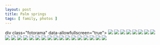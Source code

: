 ```yaml
---
layout: post
title: Palm springs
tags: [ family, photos ]
---
```




div class="fotorama"  data-allowfullscreen="true">
    <!--https://photos.app.goo.gl/9o7WcdMLxCvHBMev9-->
    <img src="https://lh3.googleusercontent.com/pw/AP1GczN_9hJuwjTUip4V9QkQ4uB6sdkoaYlQZETF9OBq8xwZcIdH_wUtd6fDlFqGWXOXqNdVYmhiM-P7eGruudfTV_xH9y52xOLi5PtuDBMIwiJdt9WB0p-v=s0">
    <img src="https://lh3.googleusercontent.com/pw/AP1GczNUsp_AWRRXa1Hp9lXefubTmnMXoOnY7JoyJfPwD035_maZWotvvFKaBz0Z0pBk9OIGiLlRT5yI8Y0GF6DFuxWugbkwZchGYfWDZB5d36BszDIirArN=s0">
    <img src="https://lh3.googleusercontent.com/pw/AP1GczOGtgRkrmoyWD9G8DHKDD7oyjM3CznBS5gnnbidxYZZkn4o7X7b59JZ7Z-CcItx3JCg4OBSDGc7Fp6F3Crvv8tmeKExMyAKZHcTFGuUAEz0-cbq7d80=s0">
    <img src="https://lh3.googleusercontent.com/pw/AP1GczPa5XTxard7YHif6PSeznwiWMhkWKEtY6c1uGAntZfCAn7lml_6kRPo9puyO7pcEyhzWHMhneOs5D1QDir8nODW121wwFdTmElxnCF4Zuzuw0hgoBOg=s0">
    <img src="https://lh3.googleusercontent.com/pw/AP1GczNqXHJF7vspaMSVaUoUbqIJfP91lT6o_Y50Wh21mJaFkd5FNKkgOJj98Bx0KYgOAuddkdCknnpx8_PqJ4zeRNOxVguB9y4ZBzX2OsR8l4HUD78OPyI9=s0">
    <img src="https://lh3.googleusercontent.com/pw/AP1GczOMP_ZRgAD2Yd5jioSNxR_OUPo9xsp1W7Qim4nwZHt71NUxjw3Cu_on9_-Jv4e9Xh57n2wa18hsZ3idIKK7Lyz0OSklkY2PuG_1Y8mDUb8RkWPfP18A=s0">
    <img src="https://lh3.googleusercontent.com/pw/AP1GczMKyD0wnoesV_ZlP9lREN2hzDow-gXqyDwPpV8FOHY9TPry1PVHnYrIgnas6ldl_1ZYZDvTOwr5la8mMRryjSMSA3iyLN1bN28YtJt_QCQQQw_13BAa=s0">
    <img src="https://lh3.googleusercontent.com/pw/AP1GczP4ycZ2jh8a3SD0-s_9Uj_dPaM7vY4WsimCj9cvkhSnFb5_iVDSMLu6a6knztroeNjJjjhPMx0J-5jEyb8IGnyazM1U7LGDbWj0OJjXVIAhDzRSzohm=s0">
    <img src="https://lh3.googleusercontent.com/pw/AP1GczPEGIXBN8BtZPJyNKweedVvHlO_UIAiBGnxM9sx9yF1Shnr9CL2V7CxLUy6CXXtfTTLA_04yEAK0pgBvHJGEFdX8uOD38EZCAh2vVXjFNoE8-5xbyMP=s0">
    <img src="https://lh3.googleusercontent.com/pw/AP1GczPU-yZfttxQc8SS_Vu31Qp3_xNVdPWra_3LBqz3_JTMDPQG5waqAHlAHmxlNVG37widW2mQwUBWIIIzXWmXJqtWWZtvEtTVKTKP91nC-l1OKchYGBM1=s0">
    <img src="https://lh3.googleusercontent.com/pw/AP1GczPMFzO_VdBiWhWj6nyhq9alnEoVwvJkubcn7eqJTCor7OrMV845EU6PjtPrtTdva3GkInTiFIHRZIbZ96sfT2x8lOz4KWxeu_j8ByXTk4nK_wZoOP5w=s0">
    <img src="https://lh3.googleusercontent.com/pw/AP1GczNrgKJBU76FpK1m3XSDuDFWFur9sVyadYrF83_otYVABUO1Y2xned2ITTAun9zE-A0207D7RE4rAFiawURO5lgei94BRkFIZ1quawsCQNPCRTucVRDw=s0">
    <img src="https://lh3.googleusercontent.com/pw/AP1GczNmisTEBlTueFnf04ejCbyRK48OeMgeSAj3-uW6AbnwyBoC05YMQSvPAFalt5YKZAhAVqNkPVCO0GECJlEw6USFy7LtCyZBgeS2jeu-UcQQbjvgzBAl=s0">
    <img src="https://lh3.googleusercontent.com/pw/AP1GczOkFj_TI2EID8UW0hCEpIIEx0-8ZMKW4vznkh6LGE3JSCKwpGJF93nh5yCHhPcMevefh-JEmD-jTnsWqqt0oKBkbnqPmNXaLn22Gv-W34gblEDW1hyv=s0">
    <img src="https://lh3.googleusercontent.com/pw/AP1GczNLoUVCyKmYjYxiEfZEyUt7jwaU5PYSB74WFhNpoQUGjKZHn9K1Pot238AhTIlKNefwHkFA9IntR4LRxEBurGr-5VcGXwGQcbFPoIhSQ2HVi59Bf6yZ=s0">
    <img src="https://lh3.googleusercontent.com/pw/AP1GczMmvqmgwzaMNVTt09evIBOOKZL07AGG1yygpl2-WfvYurqBg8pNY69MXCehqeOk-eHHigDVbxyCkLLR8pRhQNtHWGsXCQAhON1wAfUwT7Waw85cxKNQ=s0">
    <img src="https://lh3.googleusercontent.com/pw/AP1GczPGA8sxKapY8QVYbzLht6AuUE9yBQazVtSA5rm7A793HVBYoNH8O76S_sELXl4y5ifHhF6l1bFMIa7t3c_u38sBmUtx24qNiIw1zNjxSjLgDBvw_En0=s0">
    <img src="https://lh3.googleusercontent.com/pw/AP1GczMamQWCoz5jKsfB9g8g4EQQdMFfFd9sGws5dgOv-pOgUYyS95v739JyNTAHG2Ce3Fa0gQtVALLbyIpdlVbEAGKHGX09VKSZsKVuMfl1L2hoYXUH7HLR=s0">
    <img src="https://lh3.googleusercontent.com/pw/AP1GczPkLPMVMBGqOvszCVhL6cJYHifEhFQBHAwbEx7RrK_JYWE5h7as4hdhB7Rg88jvYf5YHYDoNlOCp_8wJII2ajaAF5r7r41IevwGmatJK52dGhx1FSVJ=s0">
    <img src="https://lh3.googleusercontent.com/pw/AP1GczPg1NOjL66D3L6mVOjA0kptcQfV2mNQzPVCQyEX8a7SUOS0g3eT4jGEWpdiAfDMwFOgxk7_MqziwGf60diGDR8Okb2CXd215PzYM1DBijy33PdQx5Iw=s0">
    <img src="https://lh3.googleusercontent.com/pw/AP1GczNccIvhzzRiVKa2jcXmadU5eIgPzJdqxvegiaxdViDKu9GC8pIblvxK3uifsDGNBIhbjx2HNWrX7s_rwdlRhXI_be4TRuBniwOXMlf1Ubai-spaj1eF=s0">
    <img src="https://lh3.googleusercontent.com/pw/AP1GczNdiXnwQs9jeFWAUyC8j9lb5z0lM--0BCACiLS54DpycQ3YvGgZaFSluH5V7v1Swd3WWJl4WhgKYbetMp78TRwEBoV70st3jS39S_lr6g0WqGNKdIKL=s0">
    <img src="https://lh3.googleusercontent.com/pw/AP1GczO0yl3lBkWXcKXtnGqQk1-HJwhUM0GgXeLNtzlHO_HHqhtSMxOpvEGa2AQBvSWTz0KAdDACi1xC9EA9Nu9uGmbobqPP7VL0abaK1jKSstief-Tz06np=s0">
    <img src="https://lh3.googleusercontent.com/pw/AP1GczNIlnougYYWHIqb5nE2G4NcYVDCseRCunj9IBKrIv0F9wqottID0cxLdAYTGq-aWWSPDlrtXBSs-85CGnKDu2_uojHCvl9OcMD1M_vN_t1aBCun1AAN=s0">
    <img src="https://lh3.googleusercontent.com/pw/AP1GczOzNM9BtP5lYoNOubCfgBnyiY5Mc3rfJIhXMyKMUZu-W7JG7a4Vmgjy74QUesWb5m0_4ahqaK19K-DhJhaewA1jbUA9ShwWV1dFPkt93AUT0aK8jH5v=s0">
</div>